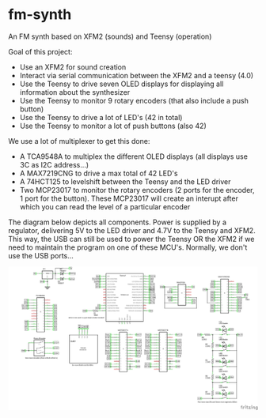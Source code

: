 # fm-synth
An FM synth based on XFM2 (sounds) and Teensy (operation)

Goal of this project:
- Use an XFM2 for sound creation
- Interact via serial communication between the XFM2 and a teensy (4.0)
- Use the Teensy to drive seven OLED displays for displaying all information about the synthesizer
- Use the Teensy to monitor 9 rotary encoders (that also include a push button)
- Use the Teensy to drive a lot of LED's (42 in total)
- Use the Teensy to monitor a lot of push buttons (also 42)

We use a lot of multiplexer to get this done:
- A TCA9548A to multiplex the different OLED displays (all displays use 3C as I2C address...)
- A MAX7219CNG to drive a max total of 42 LED's
- A 74HCT125 to levelshift between the Teensy and the LED driver
- Two MCP23017 to monitor the rotary encoders (2 ports for the encoder, 1 port for the button). These MCP23017 will create an interupt after which you can read the level of a particular encoder

The diagram below depicts all components. Power is supplied by a regulator, delivering 5V to the LED driver and 4.7V to the Teensy and XFM2. This way, the USB can still be used to power the Teensy OR the XFM2 if we need to maintain the program on one of these MCU's. Normally, we don't use the USB ports...

![](components-schema.png)
